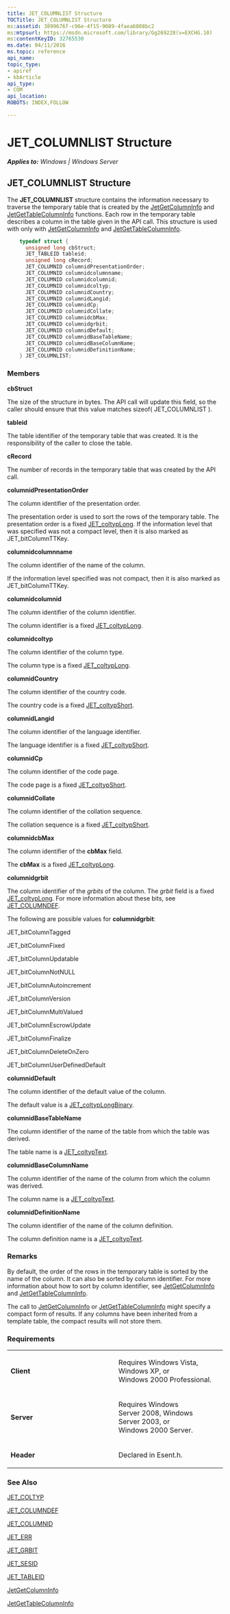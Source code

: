 ```yaml
---
title: JET_COLUMNLIST Structure
TOCTitle: JET_COLUMNLIST Structure
ms:assetid: 3899676f-c96e-4f15-9089-4faea6808bc2
ms:mtpsurl: https://msdn.microsoft.com/library/Gg269228(v=EXCHG.10)
ms:contentKeyID: 32765530
ms.date: 04/11/2016
ms.topic: reference
api_name: 
topic_type: 
- apiref
- kbArticle
api_type: 
- COM
api_location: 
ROBOTS: INDEX,FOLLOW

---
```


# JET_COLUMNLIST Structure


_**Applies to:** Windows | Windows Server_

## JET_COLUMNLIST Structure

The **JET_COLUMNLIST** structure contains the information necessary to traverse the temporary table that is created by the [JetGetColumnInfo](./jetgetcolumninfo-function.md) and [JetGetTableColumnInfo](./jetgettablecolumninfo-function.md) functions. Each row in the temporary table describes a column in the table given in the API call. This structure is used with only with [JetGetColumnInfo](./jetgetcolumninfo-function.md) and [JetGetTableColumnInfo](./jetgettablecolumninfo-function.md).

```cpp
    typedef struct {
      unsigned long cbStruct;
      JET_TABLEID tableid;
      unsigned long cRecord;
      JET_COLUMNID columnidPresentationOrder;
      JET_COLUMNID columnidcolumnname;
      JET_COLUMNID columnidcolumnid;
      JET_COLUMNID columnidcoltyp;
      JET_COLUMNID columnidCountry;
      JET_COLUMNID columnidLangid;
      JET_COLUMNID columnidCp;
      JET_COLUMNID columnidCollate;
      JET_COLUMNID columnidcbMax;
      JET_COLUMNID columnidgrbit;
      JET_COLUMNID columnidDefault;
      JET_COLUMNID columnidBaseTableName;
      JET_COLUMNID columnidBaseColumnName;
      JET_COLUMNID columnidDefinitionName;
    } JET_COLUMNLIST;
```

### Members

**cbStruct**

The size of the structure in bytes. The API call will update this field, so the caller should ensure that this value matches sizeof( JET_COLUMNLIST ).

**tableid**

The table identifier of the temporary table that was created. It is the responsibility of the caller to close the table.

**cRecord**

The number of records in the temporary table that was created by the API call.

**columnidPresentationOrder**

The column identifier of the presentation order.

The presentation order is used to sort the rows of the temporary table. The presentation order is a fixed [JET_coltypLong](./jet-coltyp.md). If the information level that was specified was not a compact level, then it is also marked as JET_bitColumnTTKey.

**columnidcolumnname**

The column identifier of the name of the column.

If the information level specified was not compact, then it is also marked as JET_bitColumnTTKey.

**columnidcolumnid**

The column identifier of the column identifier.

The column identifier is a fixed [JET_coltypLong](./jet-coltyp.md).

**columnidcoltyp**

The column identifier of the column type.

The column type is a fixed [JET_coltypLong](./jet-coltyp.md).

**columnidCountry**

The column identifier of the country code.

The country code is a fixed [JET_coltypShort](./jet-coltyp.md).

**columnidLangid**

The column identifier of the language identifier.

The language identifier is a fixed [JET_coltypShort](./jet-coltyp.md).

**columnidCp**

The column identifier of the code page.

The code page is a fixed [JET_coltypShort](./jet-coltyp.md).

**columnidCollate**

The column identifier of the collation sequence.

The collation sequence is a fixed [JET_coltypShort](./jet-coltyp.md).

**columnidcbMax**

The column identifier of the **cbMax** field.

The **cbMax** is a fixed [JET_coltypLong](./jet-coltyp.md).

**columnidgrbit**

The column identifier of the *grbits* of the column. The *grbit* field is a fixed [JET_coltypLong](./jet-coltyp.md). For more information about these bits, see [JET_COLUMNDEF](./jet-columndef-structure.md).

The following are possible values for **columnidgrbit**:

JET_bitColumnTagged

JET_bitColumnFixed

JET_bitColumnUpdatable

JET_bitColumnNotNULL

JET_bitColumnAutoincrement

JET_bitColumnVersion

JET_bitColumnMultiValued

JET_bitColumnEscrowUpdate

JET_bitColumnFinalize

JET_bitColumnDeleteOnZero

JET_bitColumnUserDefinedDefault

**columnidDefault**

The column identifier of the default value of the column.

The default value is a [JET_coltypLongBinary](./jet-coltyp.md).

**columnidBaseTableName**

The column identifier of the name of the table from which the table was derived.

The table name is a [JET_coltypText](./jet-coltyp.md).

**columnidBaseColumnName**

The column identifier of the name of the column from which the column was derived.

The column name is a [JET_coltypText](./jet-coltyp.md).

**columnidDefinitionName**

The column identifier of the name of the column definition.

The column definition name is a [JET_coltypText](./jet-coltyp.md).

### Remarks

By default, the order of the rows in the temporary table is sorted by the name of the column. It can also be sorted by column identifier. For more information about how to sort by column identifier, see [JetGetColumnInfo](./jetgetcolumninfo-function.md) and [JetGetTableColumnInfo](./jetgettablecolumninfo-function.md).

The call to [JetGetColumnInfo](./jetgetcolumninfo-function.md) or [JetGetTableColumnInfo](./jetgettablecolumninfo-function.md) might specify a compact form of results. If any columns have been inherited from a template table, the compact results will not store them.

### Requirements

<table>
<colgroup>
<col style="width: 50%" />
<col style="width: 50%" />
</colgroup>
<tbody>
<tr class="odd">
<td><p><strong>Client</strong></p></td>
<td><p>Requires Windows Vista, Windows XP, or Windows 2000 Professional.</p></td>
</tr>
<tr class="even">
<td><p><strong>Server</strong></p></td>
<td><p>Requires Windows Server 2008, Windows Server 2003, or Windows 2000 Server.</p></td>
</tr>
<tr class="odd">
<td><p><strong>Header</strong></p></td>
<td><p>Declared in Esent.h.</p></td>
</tr>
</tbody>
</table>


### See Also

[JET_COLTYP](./jet-coltyp.md)

[JET_COLUMNDEF](./jet-columndef-structure.md)

[JET_COLUMNID](./jet-columnid.md)

[JET_ERR](./jet-err.md)

[JET_GRBIT](./jet-grbit.md)

[JET_SESID](./jet-sesid.md)

[JET_TABLEID](./jet-tableid.md)

[JetGetColumnInfo](./jetgetcolumninfo-function.md)

[JetGetTableColumnInfo](./jetgettablecolumninfo-function.md)